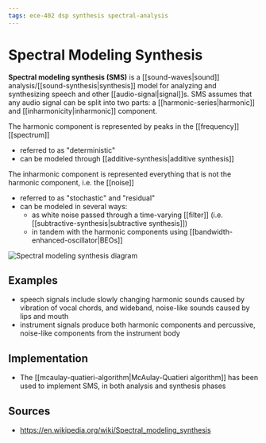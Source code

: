 ```yaml
---
tags: ece-402 dsp synthesis spectral-analysis
---
```


# Spectral Modeling Synthesis

**Spectral modeling synthesis (SMS)** is a [[sound-waves|sound]] analysis/[[sound-synthesis|synthesis]] model for analyzing and synthesizing speech and other [[audio-signal|signal]]s. SMS assumes that any audio signal can be split into two parts: a [[harmonic-series|harmonic]] and [[inharmonicity|inharmonic]] component.

The harmonic component is represented by peaks in the [[frequency]] [[spectrum]]

- referred to as "deterministic"
- can be modeled through [[additive-synthesis|additive synthesis]]

The inharmonic component is represented everything that is not the harmonic component, i.e. the [[noise]]

- referred to as "stochastic" and "residual"
- can be modeled in several ways:
  - as white noise passed through a time-varying [[filter]] (i.e. [[subtractive-synthesis|subtractive synthesis]])
  - in tandem with the harmonic components using [[bandwidth-enhanced-oscillator|BEOs]]

![Spectral modeling synthesis diagram](../public/attachments/spectral-modeling-synthesis-diagram.png)

## Examples

- speech signals include slowly changing harmonic sounds caused by vibration of vocal chords, and wideband, noise-like sounds caused by lips and mouth
- instrument signals produce both harmonic components and percussive, noise-like components from the instrument body

## Implementation

- The [[mcaulay-quatieri-algorithm|McAulay-Quatieri algorithm]] has been used to implement SMS, in both analysis and synthesis phases

## Sources

- <https://en.wikipedia.org/wiki/Spectral_modeling_synthesis>
